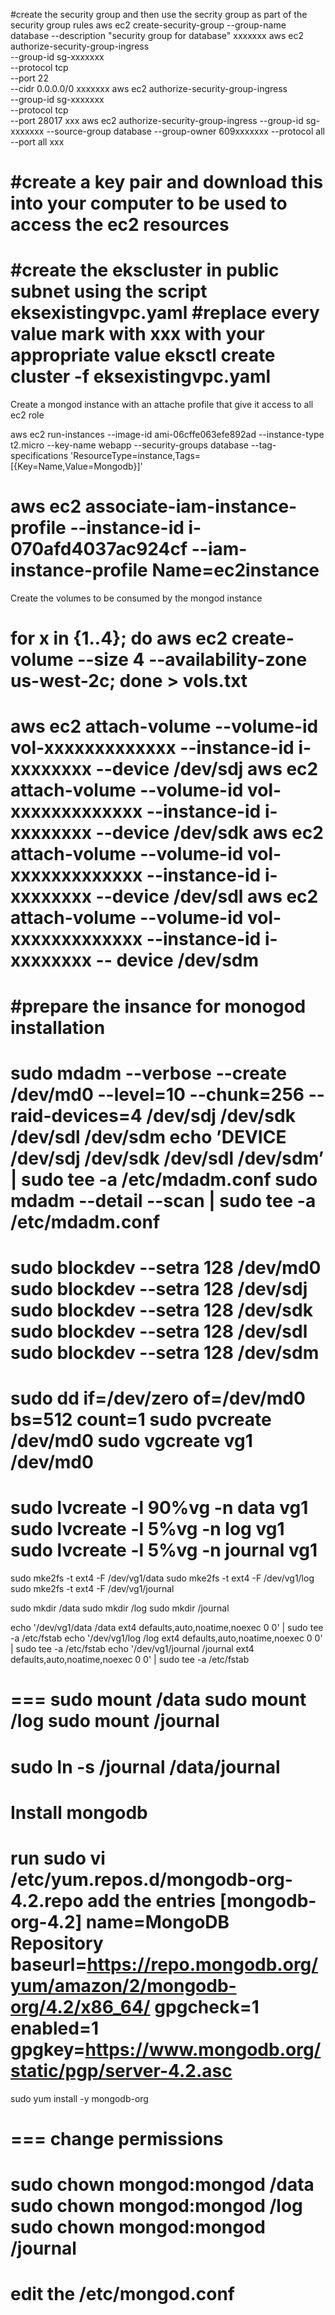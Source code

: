 #create the security group and then use the secrity group as part of the security group rules
aws ec2 create-security-group --group-name database --description "security group for database"
xxxxxxx
 aws ec2 authorize-security-group-ingress \
    --group-id sg-xxxxxxx \
    --protocol tcp \
    --port 22 \
    --cidr 0.0.0.0/0
xxxxxxx
aws ec2 authorize-security-group-ingress \
    --group-id sg-xxxxxxx \
    --protocol tcp \
    --port 28017
xxx
aws ec2 authorize-security-group-ingress --group-id sg-xxxxxxx  --source-group database --group-owner  609xxxxxxx --protocol all --port all
xxx

#create a key pair and download this into your computer to be used to access the ec2 resources
===
#create the ekscluster in public subnet using the script eksexistingvpc.yaml
#replace every value mark with xxx with your appropriate value
eksctl create cluster -f eksexistingvpc.yaml
===
Create a mongod instance with an attache profile that give it access to all ec2 role 

aws ec2 run-instances --image-id ami-06cffe063efe892ad --instance-type t2.micro --key-name webapp --security-groups  database --tag-specifications 'ResourceType=instance,Tags=[{Key=Name,Value=Mongodb}]' 

aws ec2 associate-iam-instance-profile --instance-id i-070afd4037ac924cf --iam-instance-profile Name=ec2instance
===
Create the volumes to be consumed by the mongod instance 

for x in {1..4}; do
aws ec2 create-volume --size 4 --availability-zone us-west-2c;
done > vols.txt
===
aws ec2 attach-volume --volume-id vol-xxxxxxxxxxxxx --instance-id i-xxxxxxxx --device /dev/sdj
aws ec2 attach-volume --volume-id vol-xxxxxxxxxxxxx --instance-id i-xxxxxxxx --device /dev/sdk
aws ec2 attach-volume --volume-id vol-xxxxxxxxxxxxx --instance-id i-xxxxxxxx --device /dev/sdl
aws ec2 attach-volume --volume-id vol-xxxxxxxxxxxxx --instance-id i-xxxxxxxx -- device /dev/sdm
==
#prepare the insance for monogod installation
===
sudo mdadm --verbose --create /dev/md0 --level=10 --chunk=256 --raid-devices=4 /dev/sdj /dev/sdk /dev/sdl /dev/sdm
echo ’DEVICE /dev/sdj /dev/sdk /dev/sdl /dev/sdm’ | sudo tee -a /etc/mdadm.conf
sudo mdadm --detail --scan | sudo tee -a /etc/mdadm.conf
===
sudo blockdev --setra 128 /dev/md0
sudo blockdev --setra 128 /dev/sdj
sudo blockdev --setra 128 /dev/sdk
sudo blockdev --setra 128 /dev/sdl
sudo blockdev --setra 128 /dev/sdm
====
sudo dd if=/dev/zero of=/dev/md0 bs=512 count=1
sudo pvcreate /dev/md0
sudo vgcreate vg1 /dev/md0
===
sudo lvcreate -l 90%vg -n data vg1
 sudo lvcreate -l 5%vg -n log vg1
 sudo lvcreate -l 5%vg -n journal vg1
===
sudo mke2fs -t ext4 -F /dev/vg1/data
sudo mke2fs -t ext4 -F /dev/vg1/log
sudo mke2fs -t ext4 -F /dev/vg1/journal

sudo mkdir /data
sudo mkdir /log
 sudo mkdir /journal

echo '/dev/vg1/data /data ext4 defaults,auto,noatime,noexec 0 0' | sudo tee -a /etc/fstab
echo '/dev/vg1/log /log ext4 defaults,auto,noatime,noexec 0 0' | sudo tee -a /etc/fstab
echo '/dev/vg1/journal /journal ext4 defaults,auto,noatime,noexec 0 0' | sudo tee -a /etc/fstab

===
sudo mount /data
sudo mount /log
sudo mount /journal
===
sudo ln -s /journal /data/journal
===

Install mongodb
===
run
sudo vi /etc/yum.repos.d/mongodb-org-4.2.repo
add the entries
[mongodb-org-4.2]
name=MongoDB Repository
baseurl=https://repo.mongodb.org/yum/amazon/2/mongodb-org/4.2/x86_64/
gpgcheck=1
enabled=1
gpgkey=https://www.mongodb.org/static/pgp/server-4.2.asc
===

sudo yum install -y mongodb-org

===
change permissions
==
sudo chown mongod:mongod /data
sudo chown mongod:mongod /log
sudo chown mongod:mongod /journal
=====
edit the /etc/mongod.conf
====

